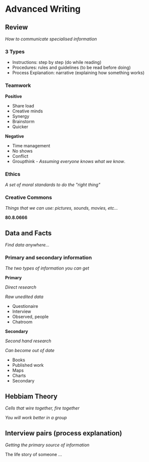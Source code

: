 
# Advanced Writing

## Review

_How to communicate specialised information_

### 3 Types

- Instructions: step by step (do while reading)
- Procedures: rules and guidelines (to be read before doing)
- Process Explanation: narrative (explaining how something works)

### Teamwork

__Positive__

- Share load
- Creative minds
- Synergy
- Brainstorm
- Quicker

__Negative__

- Time management
- No shows
- Conflict
- Groupthink - _Assuming everyone knows what we know_.

### Ethics

_A set of moral standards to do the "right thing"_

### Creative Commons

_Things that we can use: pictures, sounds, movies, etc..._

__80.8.0666__

## Data and Facts

_Find data anywhere..._

### Primary and secondary information

_The two types of information you can get_

__Primary__

_Direct research_

_Raw unedited data_

- Questionaire
- Interview
- Observed, people
- Chatroom

__Secondary__

_Second hand research_

_Can become out of date_

- Books
- Published work
- Maps
- Charts
- Secondary

## Hebbiam Theory

_Cells that wire together, fire together_

_You will work better in a group_

## Interview pairs (process explanation)

_Getting the primary source of information_

The life story of someone ...

